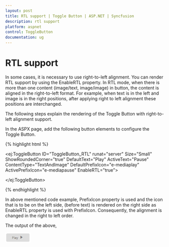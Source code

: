 ```yaml
---
layout: post
title: RTL support | Toggle Button | ASP.NET | Syncfusion
description: rtl support
platform: aspnet
control: ToggleButton
documentation: ug
---
```


# RTL support

In some cases, it is necessary to use right-to-left alignment. You can render RTL support by using the EnableRTL property. In RTL mode, when there is more than one content (image/text, image/image) in button, the content is aligned in the right-to-left format. For example, when text is in the left and image is in the right positions, after applying right to left alignment these positions are interchanged.

The following steps explain the rendering of the Toggle Button with right-to-left alignment support.

In the ASPX page, add the following button elements to configure the Toggle Button.

{% highlight html %}

<ej:ToggleButton ID="ToggleButton_RTL" runat="server" Size="Small" ShowRoundedCorner="true" DefaultText="Play" ActiveText="Pause" ContentType="TextAndImage" DefaultPrefixIcon="e-mediaplay" ActivePrefixIcon="e-mediapause" EnableRTL="true">

</ej:ToggleButton>

{% endhighlight %}



In above mentioned code example, PrefixIcon property is used and the icon that is to be on the left side, (before text) is rendered on the right side as EnableRTL property is used with PrefixIcon.  Consequently, the alignment is changed in the right to left order.

The output of the above,

![](RTL-support_images/RTL-support_img1.png) 



